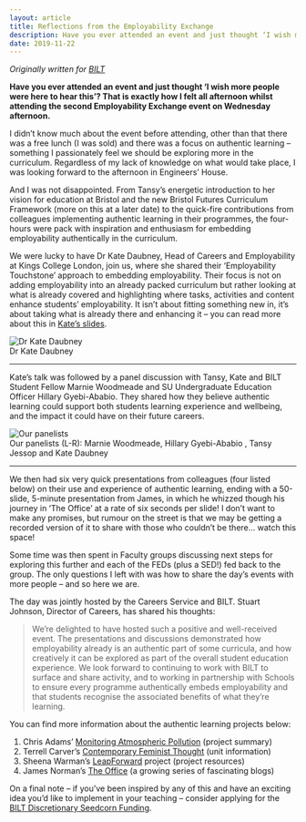 ```yaml
---
layout: article
title: Reflections from the Employability Exchange
description: Have you ever attended an event and just thought ‘I wish more people were here to hear this’? That is exactly how I felt all afternoon whilst attending the second Employability Exchange event on Wednesday afternoon.
date: 2019-11-22
---
```


_Originally written for [BILT](reflections-from-the-employability-exchange)_

**Have you ever attended an event and just thought ‘I wish
more people were here to hear this’? That is exactly how I felt all afternoon
whilst attending the second Employability Exchange event on Wednesday
afternoon.**

I didn’t know much about the event before attending,
other than that there was a free lunch (I was sold) and there was a focus on
authentic learning – something I passionately feel we should be exploring more
in the curriculum. Regardless of my lack of knowledge on what would take place,
I was looking forward to the afternoon in Engineers’ House.

And I was not disappointed. From Tansy’s energetic
introduction to her vision for education at Bristol and the new Bristol Futures
Curriculum Framework (more on this at a later date) to the quick-fire
contributions from colleagues implementing authentic learning in their
programmes, the four-hours were pack with inspiration and enthusiasm for
embedding employability authentically in the curriculum.

We were lucky to have Dr Kate Daubney, Head of Careers and Employability at Kings College London, join us, where she shared their ‘Employability Touchstone’ approach to embedding employability. Their focus is not on adding employability into an already packed curriculum but rather looking at what is already covered and highlighting where tasks, activities and content enhance students’ employability. It isn’t about fitting something new in, it’s about taking what is already there and enhancing it – you can read more about this in <a href="https://uob.sharepoint.com/:p:/r/teams/grp-epa/Shared%20Documents/Events/Employability%20Exchanges/Employability%20Exchange%20November%202019/3.%20%23EE2%20slides%20(Kate_Daubney).pptx">Kate’s slides</a>.

<img alt="Dr Kate Daubney" class="wp-image-3239" src="https://i0.wp.com/bilt.online/wp-content/uploads/2019/11/EE2-5-1.jpg">
<figcaption>Dr Kate Daubney</figcaption>

---

Kate’s talk was followed by a panel discussion with Tansy, Kate and BILT Student Fellow Marnie Woodmeade and SU Undergraduate Education Officer Hillary Gyebi-Ababio. They shared how they believe authentic learning could support both students learning experience and wellbeing, and the impact it could have on their future careers.

<img alt="Our panelists" src="https://i1.wp.com/bilt.online/wp-content/uploads/2019/11/EE2-6-1.jpg">
<figcaption>Our panelists (L-R): Marnie Woodmeade,  Hillary Gyebi-Ababio , Tansy Jessop and Kate Daubney</figcaption>

---

We then had six very quick presentations from colleagues
(four listed below) on their use and experience of authentic learning, ending
with a 50-slide, 5-minute presentation from James, in which he whizzed though
his journey in ‘The Office’ at a rate of six seconds per slide! I don’t want to
make any promises, but rumour on the street is that we may be getting a
recorded version of it to share with those who couldn’t be there… watch this
space!

Some time was then spent in Faculty groups discussing
next steps for exploring this further and each of the FEDs (plus a SED!) fed
back to the group. The only questions I left with was how to share the day’s
events with more people – and so here we are.

The day was jointly hosted by the Careers Service and BILT. Stuart Johnson, Director of Careers, has shared his thoughts:

<blockquote>We’re delighted to have hosted such a positive and well-received event. The presentations and discussions demonstrated how employability already is an authentic part of some curricula, and how creatively it can be explored as part of the overall student education experience. We look forward to continuing to work with BILT to surface and share activity, and to working in partnership with Schools to ensure every programme authentically embeds employability and that students recognise the associated benefits of what they’re learning.</blockquote>

You can find more information about the authentic learning projects below:

<ol><li>Chris Adams’ <a href="https://bilt.online/map-bristol/">Monitoring Atmospheric Pollution</a> (project summary)</li><li>Terrell Carver’s <a href="https://www.bris.ac.uk/unit-programme-catalogue/UnitDetails.jsa?ayrCode=19%2F20&amp;unitCode=POLI30001">Contemporary  Feminist Thought</a> (unit information)</li><li>Sheena Warman’s <a href="https://bilt.online/?s=LEAPforward&amp;orderby=date&amp;order=DESC">LeapForward</a> project (project resources)</li><li>James Norman’s <a href="https://bilt.online/?s=the+office+&amp;orderby=relevance&amp;order=DESC">The Office</a> (a growing series of  fascinating blogs)</li></ol>

On a final note – if you’ve been inspired by any of this and
have an exciting idea you’d like to implement in your teaching – consider
applying for the <a href="http://bristol.ac.uk/bilt/grants-and-funds/discretionary-seedcorn-funding/">BILT
Discretionary Seedcorn Funding</a>.
